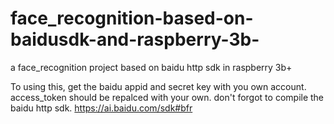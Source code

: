# face_recognition-based-on-baidusdk-and-raspberry-3b-
a face_recognition project based on baidu http sdk in raspberry 3b+

To using this, get the baidu appid and secret key with you own account. access_token should be repalced with your own.
don't forgot to compile the baidu http sdk. https://ai.baidu.com/sdk#bfr
